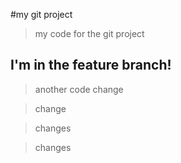 #my git project

> my code for the git project

## I'm in the feature branch!

> another code change

>change

>changes

>changes
